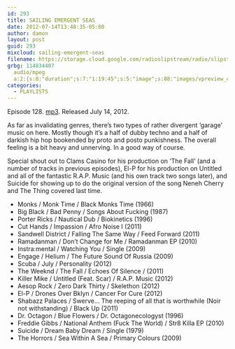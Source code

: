 ```yaml
---
id: 293
title: SAILING EMERGENT SEAS
date: 2012-07-14T13:48:35-05:00
author: damon
layout: post
guid: 293
mixcloud: sailing-emergent-seas
filename: https://storage.cloud.google.com/radioslipstream/radio/slipstream-128.mp3
grbg: 114834407
  audio/mpeg
  a:2:{s:8:"duration";s:7:"1:19:45";s:5:"image";s:88:"images/vpreview_center.png";}
categories:
  - PLAYLISTS
---
```


Episode 128. [mp3](https://storage.cloud.google.com/radioslipstream/radio/slipstream-128.mp3). Released July 14, 2012.

As far as invalidating genres, there’s two types of rather divergent ‘garage’ music on here. Mostly though it’s a half of dubby techno and a half of darkish hip hop bookended by proto and posto punkishness. The overall feeling is a bit heavy and unnerving. In a good way of course.</p>

Special shout out to Clams Casino for his production on ‘The Fall’ (and a number of tracks in previous episodes), El-P for his production on Untitled and all of the fantastic R.A.P. Music (and his own track two songs later), and Suicide for showing up to do the original version of the song Neneh Cherry and The Thing covered last time.

- Monks / Monk Time / Black Monks Time (1966)
- Big Black / Bad Penny / Songs About Fucking (1987)
- Porter Ricks / Nautical Dub / Biokinetics (1996)
- Cut Hands / Impassion / Afro Noise I (2011)
- Sandwell District / Falling The Same Way / Feed Forward (2011)
- Ramadanman / Don’t Change for Me / Ramadanman EP (2010)
- Instra:mental / Watching You / Single (2009)
- Engage / Helium / The Future Sound Of Russia (2009)
- Scuba / July / Personality (2012)
- The Weeknd / The Fall / Echoes Of Silence / (2011)
- Killer Mike / Untitled (Feat. Scar) / R.A.P. Music (2012)
- Aesop Rock / Zero Dark Thirty / Skelethon (2012)
- El-P / Drones Over Bklyn / Cancer For Cure (2012)
- Shabazz Palaces / Swerve… The reeping of all that is worthwhile (Noir not withstanding) / Black Up (2011)
- Dr. Octagon / Blue Flowers / Dr. Octagonecologyst (1996)
- Freddie Gibbs / National Anthem (Fuck The World) / Str8 Killa EP (2010)
- Suicide / Dream Baby Dream / Single (1979)
- The Horrors / Sea Within A Sea / Primary Colours (2009)
